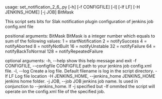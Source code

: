 usage: set_notification_2_6_.py [-h] [-f CONFIGFILE] [-l] [-lf LF]
                                [-H JENKINS_HOME] [-j JOB]
                                BitMask

This script sets bits for Slak notification plugin configuration of jenkins job config.xml file

positional arguments:
  BitMask               BitMask is a integer number which equals to sum of the following values:
                           1 = startNotification
                           2 = notifySuccess
                           4 = notifyAborted
                           8 = notifyNotBuilt
                          16 = notifyUnstable
                          32 = notifyFailure
                          64 = notifyBackToNormal
                         128 = notifyRepeatedFailure

optional arguments:
  -h, --help            show this help message and exit
  -f CONFIGFILE, --configfile CONFIGFILE
                        path to your jenkins job config.xml file.
  -l, --log             Create a log file. Default filename is log in the script directory.
  -lf LF                Log file location
  -H JENKINS_HOME, --jenkins_home JENKINS_HOME
                        jenkins home folder.
  -j JOB, --job JOB     jenkins job name. Is used in conjunction to --jenkins_home.
                        If -j specified but -lf ommited the script will operate on the config.xml 
                        file of the specified job.
